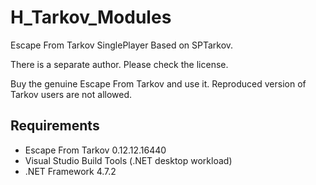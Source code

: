 # H_Tarkov_Modules
Escape From Tarkov SinglePlayer Based on SPTarkov.

There is a separate author. Please check the license.

Buy the genuine Escape From Tarkov and use it. Reproduced version of Tarkov users are not allowed.

## Requirements

- Escape From Tarkov 0.12.12.16440
- Visual Studio Build Tools (.NET desktop workload)
- .NET Framework 4.7.2

